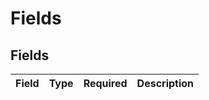 # Fields


## Fields

| Field       | Type        | Required    | Description |
| ----------- | ----------- | ----------- | ----------- |